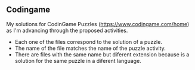 ## Codingame

My solutions for CodinGame Puzzles (https://www.codingame.com/home) as I'm advancing through the proposed activities.

* Each one of the files correspond to the solution of a puzzle.
* The name of the file matches the name of the puzzle activity.
* There are files with the same name but diferent extension because is a solution for the same puzzle in a diferent language. 

